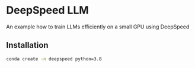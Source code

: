 # DeepSpeed LLM
An example how to train LLMs efficiently on a small GPU using DeepSpeed

## Installation

```bash
conda create -n deepspeed python=3.8
